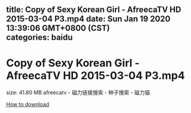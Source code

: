 
title: Copy of Sexy Korean Girl - AfreecaTV HD 2015-03-04 P3.mp4
date: Sun Jan 19 2020 13:39:06 GMT+0800 (CST)    
categories: baidu
---

# Copy of Sexy Korean Girl - AfreecaTV HD 2015-03-04 P3.mp4
size: 41.80 MB
 afreecatv - 磁力链接搜索 - 种子搜索 - 磁力猫
 

[How to download](https://bpcam.bemobtrk.com/go/2ceec3aa-1ca2-46d6-b9ff-aaa5c184517c?jno=99)